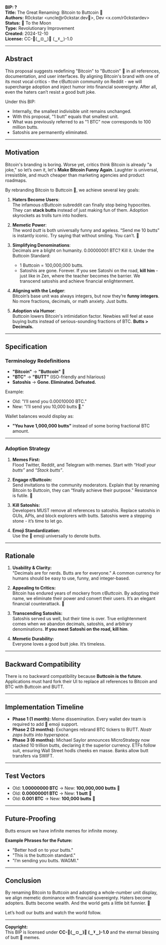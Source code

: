 **BIP: ?**\
**Title:** The Great Renaming: Bitcoin to Buttcoin 🍑\
**Authors:** R0ckstar \<uncle\@r0ckstar.dev🍑>, Dev <x.com/r0ckstardev>\
**Status:** 🚀 To the Moon\
**Type:** Revolutionary Improvement\
**Created:** 2024-12-10\
**License:** CC-🫱(‿¤‿)🫲 (‿ˠ‿)-1.0

---

## **Abstract**

This proposal suggests redefining "Bitcoin" to "Buttcoin" 🍑 in all references, documentation, and user interfaces. By aligning Bitcoin's brand with one of its most vocal critics - the *r/Buttcoin* community on Reddit - we will supercharge adoption and inject humor into financial sovereignty. After all, even the haters can’t resist a good butt joke.

Under this BIP:

- Internally, the smallest indivisible unit remains unchanged.
- With this proposal, "1 butt" equals that smallest unit.
- What was previously referred to as "1 BTC" now corresponds to 100 million butts.
- Satoshis are permanently eliminated.

---

## **Motivation**

Bitcoin's branding is boring. Worse yet, critics think Bitcoin is already "a joke," so let’s own it, let's **Make Bitcoin Funny Again**. Laughter is universal, irresistible, and much cheaper than marketing agencies and product roadmaps.

By rebranding Bitcoin to Buttcoin 🍑, we achieve several key goals:

1. **Haters Become Users**:\
   The infamous *r/Buttcoin* subreddit can finally stop being hypocrites. They can **stack butts** instead of just making fun of them. Adoption skyrockets as trolls turn into hodlers.

2. **Memetic Power**:\
   The word *butt* is both universally funny and ageless. “Send me 10 butts” is instantly iconic. Try saying that without smiling. You can’t. 🍑

3. **Simplifying Denominations**:\
   Decimals are a blight on humanity. 0.00000001 BTC? Kill it. Under the Buttcoin Standard:

   - 1 Buttcoin = 100,000,000 butts.
   - Satoshis are gone. Forever. If you see Satoshi on the road, **kill him** - just like in Zen, where the teacher becomes the barrier. We transcend satoshis and achieve financial enlightenment.

4. **Aligning with the Ledger**:\
   Bitcoin’s base unit was always integers, but now they’re **funny integers**. No more fractions, decimals, or math anxiety. Just butts.

5. **Adoption via Humor**:\
   Buttcoin lowers Bitcoin's intimidation factor. Newbies will feel at ease buying butts instead of serious-sounding fractions of BTC. **Butts > Decimals.**

---

## **Specification**

### **Terminology Redefinitions**

- **"Bitcoin"** → **"Buttcoin"** 🍑
- **"BTC"** → **"BUTT"** (ISO-friendly and hilarious)
- **Satoshis** → **Gone. Eliminated. Defeated.**

Example:

- Old: "I’ll send you 0.00010000 BTC."
- New: "I’ll send you 10,000 butts 🍑."

Wallet balances would display as:

- **"You have 1,000,000 butts"** instead of some boring fractional BTC amount.

---

### **Adoption Strategy**

1. **Memes First:**\
   Flood Twitter, Reddit, and Telegram with memes. Start with *“Hodl your butts”* and *“Stack butts”*.

2. **Engage r/Buttcoin:**\
   Send invitations to the community moderators. Explain that by renaming Bitcoin to Buttcoin, they can “finally achieve their purpose.” Resistance is futile. 🍑

3. **Kill Satoshis:**\
   Developers MUST remove all references to satoshis. Replace satoshis in GUIs, APIs, and block explorers with butts. Satoshis were a stepping stone - it’s time to let go.

4. **Emoji Standardization:**\
   Use the 🍑 emoji universally to denote butts.

---

## **Rationale**

1. **Usability & Clarity:**\
   "Decimals are for nerds. Butts are for everyone." A common currency for humans should be easy to use, funny, and integer-based.

2. **Appealing to Critics:**\
   Bitcoin has endured years of mockery from *r/Buttcoin*. By adopting their name, we eliminate their power and convert their users. It’s an elegant financial counterattack. 🍑

3. **Transcending Satoshis:**\
   Satoshis served us well, but their time is over. True enlightenment comes when we abandon decimals, satoshis, and arbitrary denominations. **If you meet Satoshi on the road, kill him**.

4. **Memetic Durability:**\
   Everyone loves a good butt joke. It’s timeless.

---

## **Backward Compatibility**

There is no backward compatibility because **Buttcoin is the future**. Applications must hard fork their UI to replace all references to Bitcoin and BTC with Buttcoin and BUTT.

---

## **Implementation Timeline**

- **Phase 1 (1 month):** Meme dissemination. Every wallet dev team is required to add 🍑 emoji support.
- **Phase 2 (3 months):** Exchanges rebrand BTC tickers to BUTT. *Nostr zaps butts into hyperspace.*
- **Phase 3 (6 months):** Michael Saylor announces MicroStrategy now stacked 10 trillion butts, declaring it the superior currency. ETFs follow suit, ensuring Wall Street hodls cheeks en masse. Banks allow butt transfers via SWIFT.

---

## **Test Vectors**

- Old: **1.00000000 BTC** → New: **100,000,000 butts** 🍑
- Old: **0.00000001 BTC** → New: **1 butt** 🍑
- Old: **0.001 BTC** → New: **100,000 butts** 🍑

---

## **Future-Proofing**

Butts ensure we have infinite memes for infinite money.

**Example Phrases for the Future:**

- "Better hodl on to your butts."
- "This is the buttcoin standard."
- "I’m sending you butts. WAGMI."

---

## **Conclusion**

By renaming Bitcoin to Buttcoin and adopting a whole-number unit display, we align memetic dominance with financial sovereignty. Haters become adopters. Butts become wealth. And the world gets a little bit funnier. 🍑

Let’s hodl our butts and watch the world follow.

---

**Copyright:**\
This BIP is licensed under **CC-🫱(‿¤‿)🫲 (‿ˠ‿)-1.0** and the eternal blessing of butt 🍑 memes.

